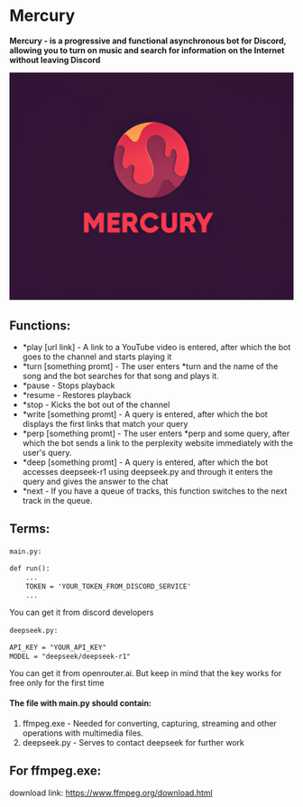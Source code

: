 # Mercury



**Mercury - is a progressive and functional asynchronous bot  for Discord, allowing you to turn on music and search for information on the Internet without leaving Discord**

<img alt="Mercury" src="img/log.png">

## Functions:

* *play [url link] - A link to a YouTube video is entered, after which the bot goes to the channel and starts playing it
* *turn [something promt] - The user enters *turn and the name of the song and the bot searches for that song and plays it.
* *pause - Stops playback
* *resume - Restores playback
* *stop - Kicks the bot out of the channel
* *write [something promt] - A query is entered, after which the bot displays the first links that match your query
* *perp [something promt] - The user enters *perp and some query, after which the bot sends a link to the perplexity website immediately with the user's query.
* *deep [something promt] - A query is entered, after which the bot accesses deepseek-r1 using deepseek.py and through it enters the query and gives the answer to the chat
* *next - If you have a queue of tracks, this function switches to the next track in the queue. 

## Terms: 

`main.py:`

```
def run():
    ...
    TOKEN = 'YOUR_TOKEN_FROM_DISCORD_SERVICE' 
    ...
```
You can get it from discord developers

`deepseek.py:`
```
API_KEY = "YOUR_API_KEY"  
MODEL = "deepseek/deepseek-r1"
```

You can get it from openrouter.ai. But keep in mind that the key works for free only for the first time

#### The file with main.py should contain:
1. ffmpeg.exe - Needed for converting, capturing, streaming and other operations with multimedia files.
2. deepseek.py - Serves to contact deepseek for further work


## For ffmpeg.exe:

download link: https://www.ffmpeg.org/download.html

   
